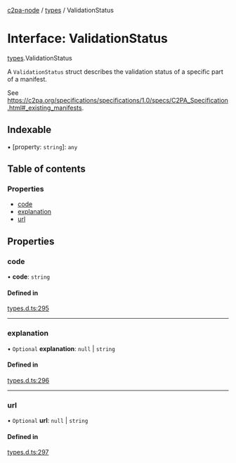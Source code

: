 [c2pa-node](../README.md) / [types](../modules/types.md) / ValidationStatus

# Interface: ValidationStatus

[types](../modules/types.md).ValidationStatus

A `ValidationStatus` struct describes the validation status of a specific part of a
manifest.

See
<https://c2pa.org/specifications/specifications/1.0/specs/C2PA_Specification.html#_existing_manifests>.

## Indexable

▪ [property: `string`]: `any`

## Table of contents

### Properties

- [code](types.ValidationStatus.md#code)
- [explanation](types.ValidationStatus.md#explanation)
- [url](types.ValidationStatus.md#url)

## Properties

### code

• **code**: `string`

#### Defined in

[types.d.ts:295](https://github.com/contentauth/c2pa-node/blob/796fe3f/js-src/types.d.ts#L295)

___

### explanation

• `Optional` **explanation**: ``null`` \| `string`

#### Defined in

[types.d.ts:296](https://github.com/contentauth/c2pa-node/blob/796fe3f/js-src/types.d.ts#L296)

___

### url

• `Optional` **url**: ``null`` \| `string`

#### Defined in

[types.d.ts:297](https://github.com/contentauth/c2pa-node/blob/796fe3f/js-src/types.d.ts#L297)
